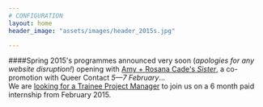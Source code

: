 ```yaml
---
# CONFIGURATION
layout: home
header_image: "assets/images/header_2015s.jpg"

---
```

####Spring 2015's programmes announced very soon (*apologies for any website disruption!*) opening with [Amy + Rosana Cade's *Sister*](http://contactmcr.com/sister), a co-promotion with Queer Contact *5—7 February*…<br>We are [looking for a Trainee Project Manager](http://habmcr.posthaven.com/trainee-project-manager-paid-internship-6-months-with-hab-slash-word-of-warning-from-feb-2015) to join us on a 6 month paid internship from February 2015.
